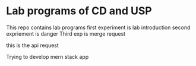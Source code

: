 # Lab programs of CD and USP
This repo contains lab programs
first experiment is lab introduction
second expriement is danger
Third exp is merge request

this is the api request

Trying to develop mern stack app
